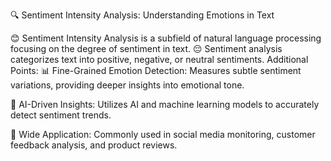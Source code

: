 🔍 Sentiment Intensity Analysis: Understanding Emotions in Text

😊 Sentiment Intensity Analysis is a subfield of natural language processing focusing on the degree of sentiment in text.
😔 Sentiment analysis categorizes text into positive, negative, or neutral sentiments.
Additional Points:
📊 Fine-Grained Emotion Detection: Measures subtle sentiment variations, providing deeper insights into emotional tone.

🧠 AI-Driven Insights: Utilizes AI and machine learning models to accurately detect sentiment trends.

💬 Wide Application: Commonly used in social media monitoring, customer feedback analysis, and product reviews.
